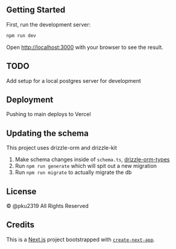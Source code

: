 ## Getting Started

First, run the development server:

```bash
npm run dev
```

Open [http://localhost:3000](http://localhost:3000) with your browser to see the result.

## TODO

Add setup for a local postgres server for development

## Deployment

Pushing to main deploys to Vercel


## Updating the schema

This project uses drizzle-orm and drizzle-kit

1. Make schema changes inside of `schema.ts`, [drizzle-orm-types](https://orm.drizzle.team/docs/column-types/pg)
1. Run `npm run generate` which will spit out a new migration
1. Run `npm run migrate` to actually migrate the db

## License

© @pku2319 All Rights Reserved

## Credits

This is a [Next.js](https://nextjs.org/) project bootstrapped with [`create-next-app`](https://github.com/vercel/next.js/tree/canary/packages/create-next-app).
